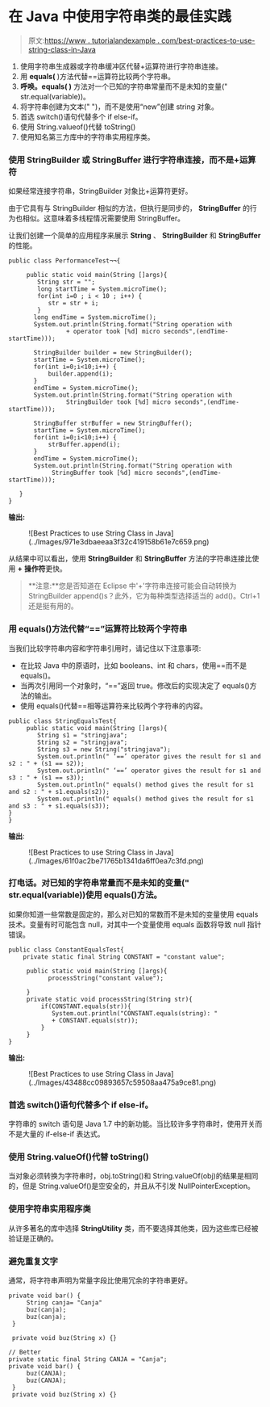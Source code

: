 # 在 Java 中使用字符串类的最佳实践

> 原文:[https://www . tutorialandexample . com/best-practices-to-use-string-class-in-Java](https://www.tutorialandexample.com/best-practices-to-use-string-class-in-java)

1.  使用字符串生成器或字符串缓冲区代替+运算符进行字符串连接。
2.  用 **equals(** )方法代替==运算符比较两个字符串。
3.  **呼唤。equals( )** 方法对一个已知的字符串常量而不是未知的变量(" str.equal(variable))。
4.  将字符串创建为文本(" ")，而不是使用“new”创建 string 对象。
5.  首选 switch()语句代替多个 if else-if。
6.  使用 String.valueof()代替 toString()
7.  使用知名第三方库中的字符串实用程序类。

### 使用 StringBuilder 或 StringBuffer 进行字符串连接，而不是+运算符

如果经常连接字符串，StringBuilder 对象比+运算符更好。

由于它具有与 StringBuilder 相似的方法，但执行是同步的， **StringBuffer** 的行为也相似。这意味着多线程情况需要使用 StringBuffer。

让我们创建一个简单的应用程序来展示 **String** 、 **StringBuilder** 和 **StringBuffer** 的性能。

```
public class PerformanceTest¬¬{

     public static void main(String []args){
        String str = "";
        long startTime = System.microTime();
        for(int i=0 ; i < 10 ; i++) {
           str = str + i;
        }
       long endTime = System.microTime();
       System.out.println(String.format("String operation with 
                + operator took [%d] micro seconds",(endTime-startTime)));

       StringBuilder builder = new StringBuilder();
       startTime = System.microTime();
       for(int i=0;i<10;i++) {
           builder.append(i);
       }
       endTime = System.microTime();
       System.out.println(String.format("String operation with 
                StringBuilder took [%d] micro seconds",(endTime-startTime)));

       StringBuffer strBuffer = new StringBuffer();
       startTime = System.microTime();
       for(int i=0;i<10;i++) {
           strBuffer.append(i);
       }
       endTime = System.microTime();
       System.out.println(String.format("String operation with 
            StringBuffer took [%d] micro seconds",(endTime-startTime)));

   }
} 
```

**输出:**

<figure class="wp-block-image">![Best Practices to use String Class in Java](../Images/971e3dbaeeaa3f32c419158b61e7c659.png)</figure>

从结果中可以看出，使用 **StringBuilder** 和 **StringBuffer** 方法的字符串连接比使用 **+** **操作符**更快。

> **注意:**您是否知道在 Eclipse 中'+'字符串连接可能会自动转换为 StringBuilder append()s？此外，它为每种类型选择适当的 add()。Ctrl+1 还是挺有用的。

### 用 equals()方法代替“==”运算符比较两个字符串

当我们比较字符串内容和字符串引用时，请记住以下注意事项:

*   在比较 Java 中的原语时，比如 booleans、int 和 chars，使用==而不是 equals()。
*   当两次引用同一个对象时，“==”返回 true。修改后的实现决定了 equals()方法的输出。
*   使用 equals()代替==相等运算符来比较两个字符串的内容。

```
public class StringEqualsTest{
     public static void main(String []args){
        String s1 = "stringjava"; 
        String s2 = "stringjava"; 
        String s3 = new String("stringjava");
        System.out.println(" ‘==’ operator gives the result for s1 and s2 : " + (s1 == s2));
        System.out.println(" ‘==’ operator gives the result for s1 and s3 : " + (s1 == s3));
        System.out.println(" equals() method gives the result for s1 and s2 : " + s1.equals(s2));
        System.out.println(" equals() method gives the result for s1 and s3 : " + s1.equals(s3));  
}
} 
```

**输出**:

<figure class="wp-block-image">![Best Practices to use String Class in Java](../Images/61f0ac2be71765b1341da6ff0ea7c3fd.png)</figure>

### 打电话。对已知的字符串常量而不是未知的变量(" str.equal(variable))使用 equals()方法。

如果你知道一些常数是固定的，那么对已知的常数而不是未知的变量使用 equals 技术。变量有时可能包含 null，对其中一个变量使用 equals 函数将导致 null 指针错误。

```
public class ConstantEqualsTest{
    private static final String CONSTANT = "constant value";

     public static void main(String []args){
           processString("constant value");

     }
     private static void processString(String str){
         if(CONSTANT.equals(str)){
            System.out.println("CONSTANT.equals(string): " 
            + CONSTANT.equals(str));
         }
     }
} 
```

**输出:**

<figure class="wp-block-image">![Best Practices to use String Class in Java](../Images/43488cc09893657c59508aa475a9ce81.png)</figure>

### 首选 switch()语句代替多个 if else-if。

字符串的 switch 语句是 Java 1.7 中的新功能。当比较许多字符串时，使用开关而不是大量的 if-else-if 表达式。

### 使用 String.valueOf()代替 toString()

当对象必须转换为字符串时，obj.toString()和 String.valueOf(obj)的结果是相同的，但是 String.valueOf()是空安全的，并且从不引发 NullPointerException。

### 使用字符串实用程序类

从许多著名的库中选择 **StringUtility** 类，而不要选择其他类，因为这些库已经被验证是正确的。

### 避免重复文字

通常，将字符串声明为常量字段比使用冗余的字符串更好。

```
private void bar() {
     String canja= "Canja"
     buz(canja);
     buz(canja);
 }

 private void buz(String x) {}

// Better
private static final String CANJA = "Canja";
private void bar() {
     buz(CANJA);
     buz(CANJA);
 }
 private void buz(String x) {} 
```